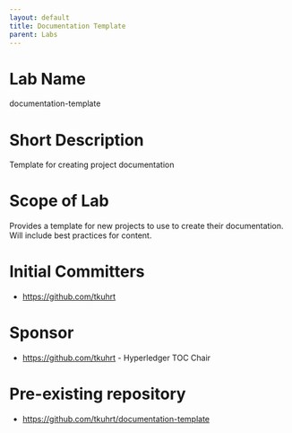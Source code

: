 ```yaml
---
layout: default
title: Documentation Template
parent: Labs
---
```

# Lab Name
documentation-template

# Short Description
Template for creating project documentation

# Scope of Lab
Provides a template for new projects to use to create their documentation. Will include best practices for content.

# Initial Committers
- https://github.com/tkuhrt

# Sponsor
- https://github.com/tkuhrt - Hyperledger TOC Chair

# Pre-existing repository
- https://github.com/tkuhrt/documentation-template
